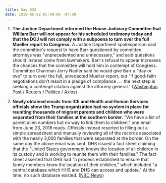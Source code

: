 ```yaml
---
title: Day 833
date: 2019-05-02 05:49:00 -07:00
---
```


1. **The Justice Department informed the House Judiciary Committee that William Barr will not appear for his scheduled testimony today and that the DOJ will not comply with a subpoena to turn over the full Mueller report to Congress.** A Justice Department spokesperson said the committee's request to have Barr questioned by committee attorneys was "unprecedented and unnecessary," and said questions should instead come from lawmakers. Barr's refusal to appear increases the chances that the committee will hold him in contempt of Congress. Committee Chairman Jerry Nadler said he would give Barr a "day or two" to turn over the full, unredacted Mueller report, but "if good-faith negotiations don’t result in a pledge of compliance . . . the next step is seeking a contempt citation against the attorney general." ([Washington Post](https://www.washingtonpost.com/powerpost/house-democrats-consider-holding-barr-in-contempt-of-congress/2019/05/01/a291313a-6c22-11e9-a66d-a82d3f3d96d5_story.html?noredirect=on) / [Reuters](https://www.reuters.com/article/us-usa-trump-barr-idUSKCN1S73HF) / [Politico](https://www.politico.com/story/2019/05/01/barr-testimony-house-democrats-1296377) / [Axios](https://www.axios.com/bill-barr-cancels-appearance-house-judiciary-committee-73383c77-4243-4aca-8914-674717f3f018.html))

2. **Newly obtained emails from ICE and Health and Human Services officials show the Trump organization had no system in place for reuniting thousands of migrant parents and children who were separated from their families at the southern border.** "We have a list of parent alien numbers but no way to link them to children," one email from June 23, 2018 reads. Officials instead resorted to filling out a simple spreadsheet and manually reviewing all of the records associated with the nearly 3,000 families that were separated at the border. On the same day the above email was sent, DHS issued a fact sheet claiming that the "United States government knows the location of all children in its custody and is working to reunite them with their families." The fact sheet asserted that DHS had "a process established to ensure that family members know the location of their children," which included "a central database which HHS and DHS can access and update." At the time, no such database existed. ([NBC News](https://www.nbcnews.com/politics/immigration/emails-show-trump-admin-had-no-way-link-separated-migrant-n1000746))